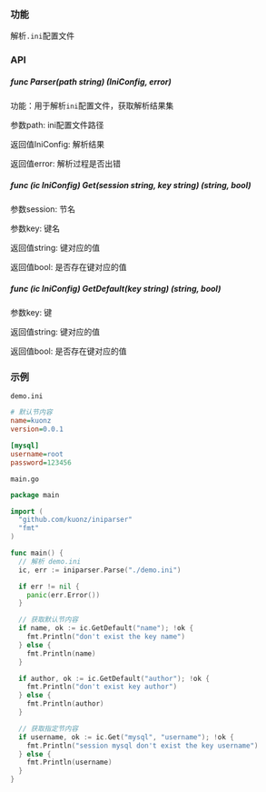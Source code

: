 ### 功能

解析`.ini`配置文件



### API

##### func Parser(path string) (IniConfig, error)

功能：用于解析`ini`配置文件，获取解析结果集

参数path: ini配置文件路径

返回值IniConfig: 解析结果

返回值error: 解析过程是否出错



##### func (ic IniConfig) Get(session string, key string) (string, bool)

参数session: 节名

参数key: 键名

返回值string: 键对应的值

返回值bool: 是否存在键对应的值



##### func (ic IniConfig) GetDefault(key string) (string, bool)

参数key: 键

返回值string: 键对应的值

返回值bool: 是否存在键对应的值



### 示例

`demo.ini`

```ini
# 默认节内容
name=kuonz 
version=0.0.1

[mysql]
username=root
password=123456
```

`main.go`

```go
package main

import (
  "github.com/kuonz/iniparser"
  "fmt"
)

func main() {
  // 解析 demo.ini
  ic, err := iniparser.Parse("./demo.ini")

  if err != nil {
    panic(err.Error())
  }

  // 获取默认节内容
  if name, ok := ic.GetDefault("name"); !ok {
    fmt.Println("don't exist the key name")
  } else {
    fmt.Println(name)
  }

  if author, ok := ic.GetDefault("author"); !ok {
    fmt.Println("don't exist key author")
  } else {
    fmt.Println(author)
  }

  // 获取指定节内容
  if username, ok := ic.Get("mysql", "username"); !ok {
    fmt.Println("session mysql don't exist the key username")
  } else {
    fmt.Println(username)
  }
}
```